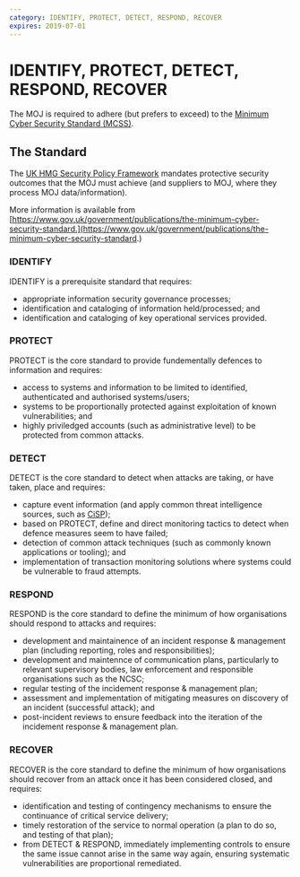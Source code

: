 ```yaml
---
category: IDENTIFY, PROTECT, DETECT, RESPOND, RECOVER
expires: 2019-07-01
---
```


# IDENTIFY, PROTECT, DETECT, RESPOND, RECOVER

The MOJ is required to adhere (but prefers to exceed) to the [Minimum Cyber Security Standard (MCSS)](https://www.gov.uk/government/publications/the-minimum-cyber-security-standard).

## The Standard

The [UK HMG Security Policy Framework](https://www.gov.uk/government/publications/security-policy-framework) mandates protective security outcomes that the MOJ must achieve (and suppliers to MOJ, where they process MOJ data/information).

More information is available from [https://www.gov.uk/government/publications/the-minimum-cyber-security-standard.](https://www.gov.uk/government/publications/the-minimum-cyber-security-standard.)

### IDENTIFY

IDENTIFY is a prerequisite standard that requires:

* appropriate information security governance processes;
* identification and cataloging of information held/processed; and
* identification and cataloging of key operational services provided.

### PROTECT

PROTECT is the core standard to provide fundementally defences to information and requires:

* access to systems and information to be limited to identified, authenticated and authorised systems/users;
* systems to be proportionally protected against exploitation of known vulnerabilities; and
* highly priviledged accounts (such as administrative level) to be protected from common attacks.

### DETECT

DETECT is the core standard to detect when attacks are taking, or have taken, place and requires:

* capture event information (and apply common threat intelligence sources, such as [CiSP](https://www.ncsc.gov.uk/cisp));
* based on PROTECT, define and direct monitoring tactics to detect when defence measures seem to have failed;
* detection of common attack techniques (such as commonly known applications or tooling); and
* implementation of transaction monitoring solutions where systems could be vulnerable to fraud attempts.

### RESPOND

RESPOND is the core standard to define the minimum of how organisations should respond to attacks and requires:

* development and maintainence of an incident response & management plan (including reporting, roles and responsibilities);
* development and maintennce of communication plans, particularly to relevant supervisory bodies, law enforcement and responsible organisations such as the NCSC;
* regular testing of the incidement response & management plan;
* assessment and implementation of mitigating measures on discovery of an incident (successful attack); and
* post-incident reviews to ensure feedback into the iteration of the incidement response & management plan.

### RECOVER

RECOVER is the core standard to define the minimum of how organisations should recover from an attack once it has been considered closed, and requires:

- identification and testing of contingency mechanisms to ensure the continuance of critical service delivery;
- timely restoration of the service to normal operation (a plan to do so, and testing of that plan);
- from DETECT & RESPOND, immediately implementing controls to ensure the same issue cannot arise in the same way again, ensuring systematic vulnerabilities are proportional remediated.